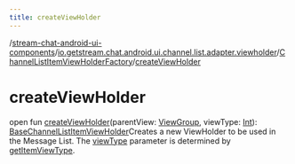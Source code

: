 ```yaml
---
title: createViewHolder
---
```

/[stream-chat-android-ui-components](../../index.md)/[io.getstream.chat.android.ui.channel.list.adapter.viewholder](../index.md)/[ChannelListItemViewHolderFactory](index.md)/[createViewHolder](createViewHolder.md)  
  
  
  
# createViewHolder  
open fun [createViewHolder](createViewHolder.md)(parentView: [ViewGroup](https://developer.android.com/reference/kotlin/android/view/ViewGroup.html), viewType: [Int](https://kotlinlang.org/api/latest/jvm/stdlib/kotlin/-int/index.html)): [BaseChannelListItemViewHolder](../BaseChannelListItemViewHolder/index.md)Creates a new ViewHolder to be used in the Message List. The [viewType](createViewHolder.md) parameter is determined by [getItemViewType](getItemViewType.md).
